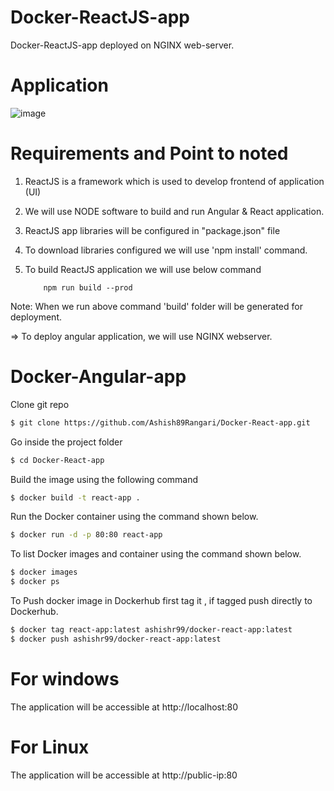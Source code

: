# Docker-ReactJS-app
Docker-ReactJS-app deployed on NGINX web-server.

# Application 
![image](https://github.com/user-attachments/assets/f92d083d-ea6f-4db9-a14b-11138a1229da)




# Requirements and Point to noted 

1.	ReactJS is a framework which is used to develop frontend of application (UI)

2.	We will use NODE software to build and run Angular & React application.

3.	ReactJS app libraries will be configured in "package.json" file

4.	To download libraries configured we will use 'npm install' command.

5.	To build ReactJS application we will use below command

			npm run build --prod

Note: When we run above command 'build' folder will be generated for deployment.

=> To deploy angular application, we will use NGINX webserver.


# Docker-Angular-app
  

Clone git repo

```bash
$ git clone https://github.com/Ashish89Rangari/Docker-React-app.git
```

Go inside the project folder

```bash
$ cd Docker-React-app
```
Build the image using the following command

```bash
$ docker build -t react-app .
```
Run the Docker container using the command shown below.

```bash
$ docker run -d -p 80:80 react-app  
```
To list Docker images and container using the command shown below.

```bash
$ docker images 
$ docker ps 
```
To Push docker image in Dockerhub first tag it , if tagged push directly to Dockerhub.

```bash
$ docker tag react-app:latest ashishr99/docker-react-app:latest
$ docker push ashishr99/docker-react-app:latest
```

# For windows
The application will be accessible at http://localhost:80

# For Linux
The application will be accessible at http://public-ip:80
